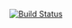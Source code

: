
[![Build Status](https://travis-ci.org/RcppCore/RcppParallelTests.svg?branch=master)](https://travis-ci.org/RcppCore/RcppParallelTests)

